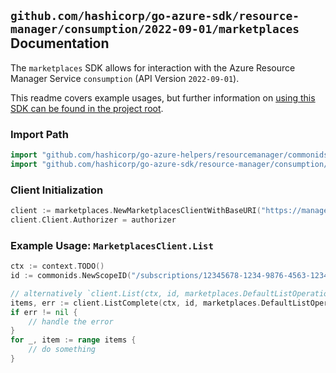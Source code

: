 
## `github.com/hashicorp/go-azure-sdk/resource-manager/consumption/2022-09-01/marketplaces` Documentation

The `marketplaces` SDK allows for interaction with the Azure Resource Manager Service `consumption` (API Version `2022-09-01`).

This readme covers example usages, but further information on [using this SDK can be found in the project root](https://github.com/hashicorp/go-azure-sdk/tree/main/docs).

### Import Path

```go
import "github.com/hashicorp/go-azure-helpers/resourcemanager/commonids"
import "github.com/hashicorp/go-azure-sdk/resource-manager/consumption/2022-09-01/marketplaces"
```


### Client Initialization

```go
client := marketplaces.NewMarketplacesClientWithBaseURI("https://management.azure.com")
client.Client.Authorizer = authorizer
```


### Example Usage: `MarketplacesClient.List`

```go
ctx := context.TODO()
id := commonids.NewScopeID("/subscriptions/12345678-1234-9876-4563-123456789012/resourceGroups/some-resource-group")

// alternatively `client.List(ctx, id, marketplaces.DefaultListOperationOptions())` can be used to do batched pagination
items, err := client.ListComplete(ctx, id, marketplaces.DefaultListOperationOptions())
if err != nil {
	// handle the error
}
for _, item := range items {
	// do something
}
```
